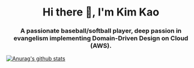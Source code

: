 <h1 align="center">Hi there 👋, I'm Kim Kao</h1>
<h3 align="center">A passionate baseball/softball player, deep passion in evangelism implementing Domain-Driven Design on Cloud (AWS).</h3>

[![Anurag's github stats](https://github-readme-stats.vercel.app/api?username=humank&show_icons=true&theme=algolia)](https://github.com/anuraghazra/github-readme-stats)
